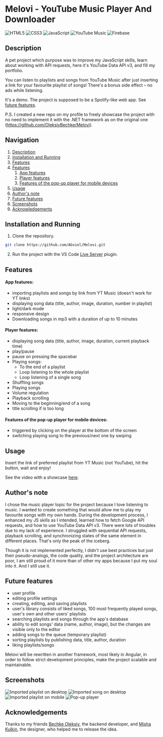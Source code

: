 ﻿# Melovi - YouTube Music Player And Downloader

![HTML5](https://img.shields.io/badge/html5-%23E34F26.svg?style=for-the-badge&logo=html5&logoColor=white) ![CSS3](https://img.shields.io/badge/css3-%231572B6.svg?style=for-the-badge&logo=css3&logoColor=white) ![JavaScript](https://img.shields.io/badge/javascript-%23323330.svg?style=for-the-badge&logo=javascript&logoColor=%23F7DF1E) ![YouTube Music](https://img.shields.io/badge/YouTube_Music-FF0000?style=for-the-badge&logo=youtube-music&logoColor=white) ![Firebase](https://img.shields.io/badge/firebase-%23039BE5.svg?style=for-the-badge&logo=firebase)



## Description

A pet project which purpose was to improve my JavaScript skills, learn about working with API requests, here it's YouTube Data API v3, and fill my portfolio.

You can listen to playlists and songs from YouTube Music after just inserting a link for your favourite playlist of songs! There's a bonus side effect – no ads while listening.

It's a demo. The project is supposed to be a Spotify-like web app. See [future features](#future-features).

P.S. I created a new repo on my profile to freely showcase the project with no need to implement it with the .NET framework as on the original one (https://github.com/OleksiyBechke/Melovi).



## Navigation

1. [Description](#description)
1. [Installation and Running](#installation-and-running)
1. [Features](#features)
1. [Features](#features)
   1. [App features](#app-features)
   1. [Player features](#player-features)
   1. [Features of the pop-up player for mobile devices](#features-of-the-pop-up-player-for-mobile-devices)
1. [Usage](#usage)
1. [Author's note](#authors-note)
1. [Future features](#future-features)
1. [Screenshots](#screenshots)
1. [Acknowledgements](#acknowledgements)

## Installation and Running

1. Clone the repository.

```bash
git clone https://github.com/Abviol/Melovi.git
```

2. Run the project with the VS Code [Live Server](https://marketplace.visualstudio.com/items?itemName=ritwickdey.LiveServer) plugin.



## Features

#### App features:
- importing playlists and songs by link from YT Music (doesn't work for YT links)
- displaying song data (title, author, image, duration, number in playlist)
- light/dark mode
- responsive design
- Downloading songs in mp3 with a duration of up to 10 minutes

#### Player features:
- displaying song data (title, author, image, duration, current playback time)
- play/pause
- pause on pressing the spacebar
- Playing songs: 
   - To the end of a playlist
   - Loop listening to the whole playlist
   - Loop listening of a single song
- Shuffling songs
- Playing songs
- Volume regulation
- Playback scrolling
- Moving to the beginning/end of a song
- title scrolling if is too long

#### Features of the pop-up player for mobile devices:
- triggered by clicking on the player at the bottom of the screen
- switching playing song to the previous/next one by swiping



## Usage

Insert the link of preferred playlist from YT Music (not YouTube), hit the button, wait and enjoy!

See the video with a showcase [here](https://youtu.be/WUL4MkosYzo).



## Author's note

I chose the music player topic for the project because I love listening to music. I wanted to create something that would allow me to play my favourite songs with my own hands. During the development process, I enhanced my JS skills as I intended, learned how to fetch Google API requests, and how to use YouTube Data API v3. There were lots of troubles due to my lack of experience. I struggled with sequential API requests, playback scrolling, and synchronizing states of the same element in different places. That's only the peak of the iceberg.

Though it is not implemented perfectly, I didn't use best practices but just their pseudo-analogs, the code quality, and the project architecture are poor, I am still proud of it more than of other my apps because I put my soul into it. And I still use it.




## Future features

- user profile
- editing profile settings
- creating, editing, and saving playlists
- user's library consists of liked songs, 100 most frequently played songs, user's own and other users' playlists
- searching playlists and songs through the app's database
- ability to edit songs' data (name, author, image), but the changes are visible only to the editor
- adding songs to the queue (temporary playlist)
- sorting playlists by publishing data, title, author, duration
- liking playlists/songs

Melovi will be rewritten in another framework, most likely in Angular, in order to follow strict development principles, make the project scalable and maintainable.



## Screenshots

![Imported playlist on desktop](./images/screenshots/imported_playlist.jpg)
![Imported song on desktop](./images/screenshots/imported_song.jpg)
![Imported playlist on mobile](./images/screenshots/imported_playlist_mobile.jpg) ![Pop-up player](./images/screenshots/pop-up_player.jpg)



## Acknowledgements

Thanks to my friends [Bechke Oleksiy](https://github.com/OleksiyBechke), the backend developer, and [Misha Kulkin](https://www.instagram.com/mishakulkin/), the designer, who helped me to release the idea.
